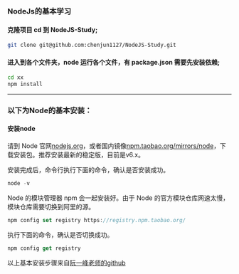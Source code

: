 ### NodeJs的基本学习
#### 克隆项目 cd 到 NodeJS-Study;
```bash
git clone git@github.com:chenjun1127/NodeJS-Study.git
```
#### 进入到各个文件夹，node 运行各个文件，有 package.json 需要先安装依赖;
```bash
cd xx
npm install 
```

----
### 以下为Node的基本安装：
#### 安装node
请到 Node 官网[nodejs.org](https://nodejs.org/en/)，或者国内镜像[npm.taobao.org/mirrors/node](https://npm.taobao.org/mirrors/node)，下载安装包。推荐安装最新的稳定版，目前是v6.x。

安装完成后，命令行执行下面的命令，确认是否安装成功。
```javascript
node -v
```
Node 的模块管理器 npm 会一起安装好。由于 Node 的官方模块仓库网速太慢，模块仓库需要切换到阿里的源。
```javascript
npm config set registry https://registry.npm.taobao.org/
```
执行下面的命令，确认是否切换成功。
```javascript
npm config get registry
```
以上基本安装步骤来自[阮一峰老师的github](https://github.com/ruanyf/jstraining/blob/master/docs/preparation.md)
